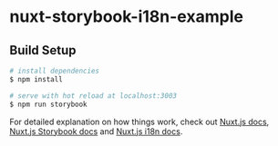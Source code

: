 # nuxt-storybook-i18n-example

## Build Setup

```bash
# install dependencies
$ npm install

# serve with hot reload at localhost:3003
$ npm run storybook
```

For detailed explanation on how things work, check out [Nuxt.js docs](https://nuxtjs.org), [Nuxt.js Storybook docs](https://storybook.nuxtjs.org/) and [Nuxt.js i18n docs](https://i18n.nuxtjs.org/).
